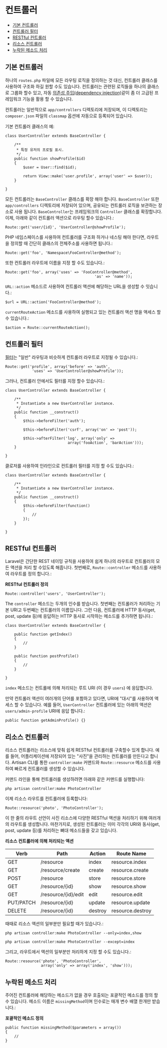 # 컨트롤러

- [기본 컨트롤러](#basic-controllers)
- [컨트롤러 필터](#controller-filters)
- [RESTful 컨트롤러](#restful-controllers)
- [리소스 컨트롤러](#resource-controllers)
- [누락된 메소드 처리](#handling-missing-methods)

<a name="basic-controllers"></a>
## 기본 컨트롤러

하나의 `routes.php` 파일에 모든 라우팅 로직을 정의하는 것 대신, 컨트롤러 클래스를 사용하여 구조화 하길 원할 수도 있습니다. 컨트롤러는 관련된 로직들을 하나의 클래스로 그룹화 할수 있고, 자동 [의존성 주입(dependency injection)](/docs/ioc)같이 좀 더 고급된 프레임워크 기능을 활용 할 수 있습니다.

컨트롤러는 일반적으로 `app/controllers` 디렉토리에 저장되며, 이 디렉토리는 `composer.json` 파일의 `classmap` 옵션에 자동으로 등록되어 있습니다.

기본 컨트롤러 클래스의 예:

	class UserController extends BaseController {

		/**
		 * 특정 유저의 프로필 표시.
		 */
		public function showProfile($id)
		{
			$user = User::find($id);

			return View::make('user.profile', array('user' => $user));
		}

	}

모든 컨트롤러는 `BaseController` 클래스를 확장 해야 합니다. `BaseController` 또한 `app/controllers` 디렉토리에 저장되어 있으며, 공유되는 컨트롤러 로직을 보관하는 장소로 사용 됩니다. `BaseController`는 프레임워크의 `Controller` 클래스를 확장합니다. 이제, 아래와 같이 컨트롤러 액션으로 라우팅 할수 있습니다.:

	Route::get('user/{id}', 'UserController@showProfile');

PHP 네임스페이스를 사용하여 컨트롤러를 구조화 하거나 네스팅 해야 한다면, 라우트을 정의할 때 간단히 클래스의 전체주소를 사용하면 됩니다.:

	Route::get('foo', 'Namespace\FooController@method');

또한 컨트롤러 라우트에 이름을 지정 할 수도 있습니다.:

	Route::get('foo', array('uses' => 'FooController@method',
											'as' => 'name'));

`URL::action` 메소드르 사용하여 컨트롤러 액션에 해당하는 URL을 생성할 수 잇습니다.:

	$url = URL::action('FooController@method');

`currentRouteAction` 메소드를 사용하여 실행되고 있는 컨트롤러 액션 명을 액세스 할 수 있습니다.:

	$action = Route::currentRouteAction();

<a name="controller-filters"></a>
## 컨트롤러 필터

[필터](/docs/routing#route-filters)는 "일반" 라우팅과 비슷하게 컨트롤러 라우트로 지정될 수 있습니다.:

	Route::get('profile', array('before' => 'auth',
				'uses' => 'UserController@showProfile'));

그러나, 컨트롤러 안에서도 필터를 지정 할수 있습니다.:

	class UserController extends BaseController {

		/**
		 * Instantiate a new UserController instance.
		 */
		public function __construct()
		{
			$this->beforeFilter('auth');

			$this->beforeFilter('csrf', array('on' => 'post'));

			$this->afterFilter('log', array('only' =>
								array('fooAction', 'barAction')));
		}

	}

클로저를 사용하여 인라인으로 컨트롤러 필터를 지정 할 수도 있습니다.:

	class UserController extends BaseController {

		/**
		 * Instantiate a new UserController instance.
		 */
		public function __construct()
		{
			$this->beforeFilter(function()
			{
				//
			});
		}

	}

<a name="restful-controllers"></a>
## RESTful 컨트롤러

Laravel은 간단한 REST 네이밍 규칙을 사용하여 쉽게 하나의 라우트로 컨트롤러의 모든 액션을 처리 할 수있도록 해줍니다. 첫번째로, `Route::controller` 메소드를 사용하여 라우트를 정의 합니다.:

**RESTful 컨트롤러 정의**

	Route::controller('users', 'UserController');

The `controller` 메소드는 두개의 인수를 받습니다. 첫번째는 컨트롤러가 처리하는 기본 URI고 두번째는 컨트롤러의 이름입니다. 그런 다음, 컨트롤러에 HTTP 동사(get, post, update 등)에 응답하는 HTTP 동사로 시작하는 메소드를 추가하면 됩니다.:

	class UserController extends BaseController {

		public function getIndex()
		{
			//
		}

		public function postProfile()
		{
			//
		}

	}

`index` 메소드는 컨트롤에 의해 처리되는 루트 URI (이 경우 `users`) 에 응답합니다.

만약 컨트롤러 액션이 여러개의 단어를 포함하고 있다면, URI에 "대시"를 사용하여 액세스 할 수 있습니다. 예를 들어, `UserController` 컨트롤러에 있는 아래의 액션은 `users/admin-profile` URI에 응답 합니다.:

	public function getAdminProfile() {}

<a name="resource-controllers"></a>
## 리소스 컨트롤러

리소스 컨트롤러는 리소스에 맞춰 쉽게 RESTful 컨트롤러를 구축할수 있게 합니다. 예를 들어, 어플리케이션에 저장되어 있는 "사진"을 관리하는 컨트롤러를 만든다고 합니다. Artisan CLI를 통한 `controller:make` 커맨드와 `Route::resource` 메소드를 사용하여 빠르게 컨트롤러를 생성할 수 있습니다.

커맨드 라인을 통해 컨트롤러를 생성하려면 아래와 같은 커맨드를 실행합니다:

	php artisan controller:make PhotoController

이제 리소스 라우트를 컨트롤러에 등록합니다:

	Route::resource('photo', 'PhotoController');

이 한 줄의 라우트 선언이 사진 리소스에 다양한 RESTful 액션을 처리하기 위해 여러개의 라우트를 생성합니다. 마찬가지로, 생성된 컨트롤러는 이미 각각의 URI와 동사(get, post, update 등)를 처리하는 뼈대 메소드들을 갖고 있습니다.

**리소스 컨트롤러에 의해 처리되는 액션**

Verb      | Path                  | Action       | Route Name
----------|-----------------------|--------------|---------------------
GET       | /resource             | index        | resource.index
GET       | /resource/create      | create       | resource.create
POST      | /resource             | store        | resource.store
GET       | /resource/{id}        | show         | resource.show
GET       | /resource/{id}/edit   | edit         | resource.edit
PUT/PATCH | /resource/{id}        | update       | resource.update
DELETE    | /resource/{id}        | destroy      | resource.destroy

때때로 리소스 액션의 일부분만 필요할 때가 있습니다.:

	php artisan controller:make PhotoController --only=index,show

	php artisan controller:make PhotoController --except=index

그리고, 라우트에서 액션의 일부분만 처리하게 지정 할 수도 있습니다.:

	Route::resource('photo', 'PhotoController',
					array('only' => array('index', 'show')));

<a name="handling-missing-methods"></a>
## 누락된 메소드 처리

주어진 컨트롤러에 해당하는 메소드가 없을 경우 호출되는 포괄적인 메소드를 정의 할 수 있습니다. 메소드 이름은 `missingMethod`이며 인수로는 매개 변수 배열 한개만 받습니다.:

**포괄적인 메소드 정의**

	public function missingMethod($parameters = array())
	{
		//
	}
